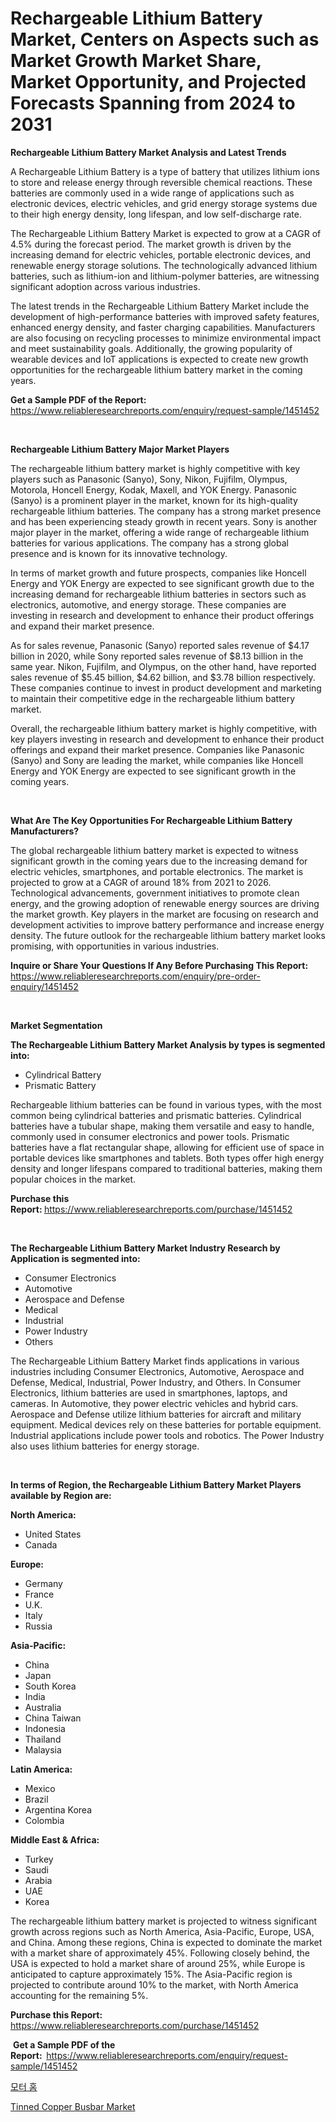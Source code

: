 <p><h1>Rechargeable Lithium Battery Market, Centers on Aspects such as Market Growth Market Share, Market Opportunity, and Projected Forecasts Spanning from 2024 to 2031</h1></p><p><strong>Rechargeable Lithium Battery Market Analysis and Latest Trends</strong></p>
<p><p>A Rechargeable Lithium Battery is a type of battery that utilizes lithium ions to store and release energy through reversible chemical reactions. These batteries are commonly used in a wide range of applications such as electronic devices, electric vehicles, and grid energy storage systems due to their high energy density, long lifespan, and low self-discharge rate.</p><p>The Rechargeable Lithium Battery Market is expected to grow at a CAGR of 4.5% during the forecast period. The market growth is driven by the increasing demand for electric vehicles, portable electronic devices, and renewable energy storage solutions. The technologically advanced lithium batteries, such as lithium-ion and lithium-polymer batteries, are witnessing significant adoption across various industries.</p><p>The latest trends in the Rechargeable Lithium Battery Market include the development of high-performance batteries with improved safety features, enhanced energy density, and faster charging capabilities. Manufacturers are also focusing on recycling processes to minimize environmental impact and meet sustainability goals. Additionally, the growing popularity of wearable devices and IoT applications is expected to create new growth opportunities for the rechargeable lithium battery market in the coming years.</p></p>
<p><strong>Get a Sample PDF of the Report:&nbsp;</strong> <a href="https://www.reliableresearchreports.com/enquiry/request-sample/1451452">https://www.reliableresearchreports.com/enquiry/request-sample/1451452</a></p>
<p>&nbsp;</p>
<p><strong>Rechargeable Lithium Battery Major Market Players</strong></p>
<p><p>The rechargeable lithium battery market is highly competitive with key players such as Panasonic (Sanyo), Sony, Nikon, Fujifilm, Olympus, Motorola, Honcell Energy, Kodak, Maxell, and YOK Energy. Panasonic (Sanyo) is a prominent player in the market, known for its high-quality rechargeable lithium batteries. The company has a strong market presence and has been experiencing steady growth in recent years. Sony is another major player in the market, offering a wide range of rechargeable lithium batteries for various applications. The company has a strong global presence and is known for its innovative technology.</p><p>In terms of market growth and future prospects, companies like Honcell Energy and YOK Energy are expected to see significant growth due to the increasing demand for rechargeable lithium batteries in sectors such as electronics, automotive, and energy storage. These companies are investing in research and development to enhance their product offerings and expand their market presence.</p><p>As for sales revenue, Panasonic (Sanyo) reported sales revenue of $4.17 billion in 2020, while Sony reported sales revenue of $8.13 billion in the same year. Nikon, Fujifilm, and Olympus, on the other hand, have reported sales revenue of $5.45 billion, $4.62 billion, and $3.78 billion respectively. These companies continue to invest in product development and marketing to maintain their competitive edge in the rechargeable lithium battery market.</p><p>Overall, the rechargeable lithium battery market is highly competitive, with key players investing in research and development to enhance their product offerings and expand their market presence. Companies like Panasonic (Sanyo) and Sony are leading the market, while companies like Honcell Energy and YOK Energy are expected to see significant growth in the coming years.</p></p>
<p>&nbsp;</p>
<p><strong>What Are The Key Opportunities For Rechargeable Lithium Battery Manufacturers?</strong></p>
<p><p>The global rechargeable lithium battery market is expected to witness significant growth in the coming years due to the increasing demand for electric vehicles, smartphones, and portable electronics. The market is projected to grow at a CAGR of around 18% from 2021 to 2026. Technological advancements, government initiatives to promote clean energy, and the growing adoption of renewable energy sources are driving the market growth. Key players in the market are focusing on research and development activities to improve battery performance and increase energy density. The future outlook for the rechargeable lithium battery market looks promising, with opportunities in various industries.</p></p>
<p><strong>Inquire or Share Your Questions If Any Before Purchasing This Report:</strong> <a href="https://www.reliableresearchreports.com/enquiry/pre-order-enquiry/1451452">https://www.reliableresearchreports.com/enquiry/pre-order-enquiry/1451452</a></p>
<p>&nbsp;</p>
<p><strong>Market Segmentation</strong></p>
<p><strong>The Rechargeable Lithium Battery Market Analysis by types is segmented into:</strong></p>
<p><ul><li>Cylindrical Battery</li><li>Prismatic Battery</li></ul></p>
<p><p>Rechargeable lithium batteries can be found in various types, with the most common being cylindrical batteries and prismatic batteries. Cylindrical batteries have a tubular shape, making them versatile and easy to handle, commonly used in consumer electronics and power tools. Prismatic batteries have a flat rectangular shape, allowing for efficient use of space in portable devices like smartphones and tablets. Both types offer high energy density and longer lifespans compared to traditional batteries, making them popular choices in the market.</p></p>
<p><strong>Purchase this Report:&nbsp;</strong><a href="https://www.reliableresearchreports.com/purchase/1451452">https://www.reliableresearchreports.com/purchase/1451452</a></p>
<p>&nbsp;</p>
<p><strong>The Rechargeable Lithium Battery Market Industry Research by Application is segmented into:</strong></p>
<p><ul><li>Consumer Electronics</li><li>Automotive</li><li>Aerospace and Defense</li><li>Medical</li><li>Industrial</li><li>Power Industry</li><li>Others</li></ul></p>
<p><p>The Rechargeable Lithium Battery Market finds applications in various industries including Consumer Electronics, Automotive, Aerospace and Defense, Medical, Industrial, Power Industry, and Others. In Consumer Electronics, lithium batteries are used in smartphones, laptops, and cameras. In Automotive, they power electric vehicles and hybrid cars. Aerospace and Defense utilize lithium batteries for aircraft and military equipment. Medical devices rely on these batteries for portable equipment. Industrial applications include power tools and robotics. The Power Industry also uses lithium batteries for energy storage.</p></p>
<p>&nbsp;</p>
<p><strong>In terms of Region, the Rechargeable Lithium Battery Market Players available by Region are:</strong></p>
<p>
    <p> <strong> North America: </strong>
        <ul>
            <li>United States</li>
            <li>Canada</li>
        </ul>
        </p> 
    <p> <strong> Europe: </strong>
        <ul>
            <li>Germany</li>
            <li>France</li>
            <li>U.K.</li>
            <li>Italy</li>
            <li>Russia</li>
        </ul>
        </p> 
    <p> <strong> Asia-Pacific: </strong>
        <ul>
            <li>China</li>
            <li>Japan</li>
            <li>South Korea</li>
            <li>India</li>
            <li>Australia</li>
            <li>China Taiwan</li>
            <li>Indonesia</li>
            <li>Thailand</li>
            <li>Malaysia</li>
        </ul>
        </p> 
    <p> <strong> Latin America: </strong>
        <ul>
            <li>Mexico</li>
            <li>Brazil</li>
            <li>Argentina Korea</li>
            <li>Colombia</li>
        </ul>
        </p> 
    <p> <strong> Middle East & Africa: </strong>
        <ul>
            <li>Turkey</li>
            <li>Saudi</li>
            <li>Arabia</li>
            <li>UAE</li>
            <li>Korea</li>
        </ul>
    </p>
    </p>
<p><p>The rechargeable lithium battery market is projected to witness significant growth across regions such as North America, Asia-Pacific, Europe, USA, and China. Among these regions, China is expected to dominate the market with a market share of approximately 45%. Following closely behind, the USA is expected to hold a market share of around 25%, while Europe is anticipated to capture approximately 15%. The Asia-Pacific region is projected to contribute around 10% to the market, with North America accounting for the remaining 5%.</p></p>
<p><strong>Purchase this Report: </strong><a href="https://www.reliableresearchreports.com/purchase/1451452">https://www.reliableresearchreports.com/purchase/1451452</a></p>
<p>&nbsp;<strong>Get a Sample PDF of the Report:&nbsp;&nbsp;</strong><a href="https://www.reliableresearchreports.com/enquiry/request-sample/1451452">https://www.reliableresearchreports.com/enquiry/request-sample/1451452</a></p>
<p><strong></strong></p>
<p><p><a href="https://github.com/crfsywufhm81415/Market-Research-Report-List-1/blob/main/705016714897.md">모터 홈</a></p><p><a href="https://boundless-drawbridge-702.notion.site/Tinned-Copper-Busbar-Market-Research-Report-The-Key-To-Successful-Business-Strategy-Forecasted-for--cfd919ab4fe440a2821492b53f680920">Tinned Copper Busbar Market</a></p></p>